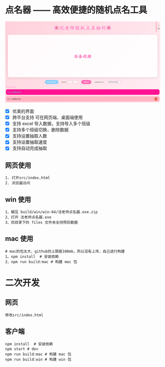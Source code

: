 # 点名器 —— 高效便捷的随机点名工具

![图片描述](./example.png)

- [x] 优美的界面
- [x] 跨平台支持 可在网页端、桌面端使用
- [x] 支持 excel 导入数据，支持导入多个班级
- [x] 支持多个班级切换，删除数据
- [x] 支持设置抽取人数
- [x] 支持设置抽取速度
- [x] 支持自动完成抽取

## 网页使用
```
1. 打开src/index.html
2. 浏览器访问
```

## win 使用 
```
1、解压 build/win/win-64/沈老师点名器.exe.zip
2、打开 沈老师点名器.exe
3、同目录下的 files 文件夹支持预存数据
```

## mac 使用
```
# mac的包太大，github的上限是100mb，所以没有上传，自己进行构建
1、npm install  # 安装依赖
2、npm run build:mac # 构建 mac 包
```

# 二次开发

## 网页
```
修改src/index.html
```

## 客户端
```shell
npm install  # 安装依赖
npm start # dev
npm run build:mac # 构建 mac 包
npm run build:win # 构建 win 包
```
